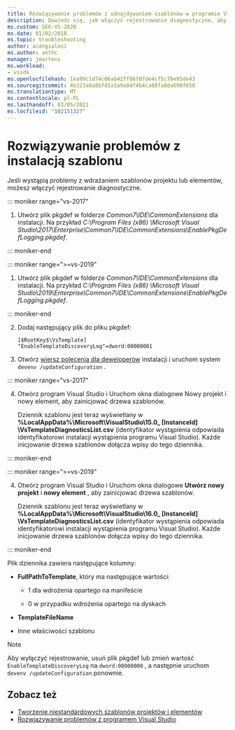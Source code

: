 ```yaml
---
title: Rozwiązywanie problemów z odnajdywaniem szablonów w programie Visual Studio | Microsoft Docs
description: Dowiedz się, jak włączyć rejestrowanie diagnostyczne, aby rozwiązać problemy z wdrażaniem projektów niestandardowych i szablonów w Visual Studio SDK.
ms.custom: SEO-VS-2020
ms.date: 01/02/2018
ms.topic: troubleshooting
author: acangialosi
ms.author: anthc
manager: jmartens
ms.workload:
- vssdk
ms.openlocfilehash: 1ea99c1d74c06ab42ff86f07de4cf5c76e95de43
ms.sourcegitcommit: 4b323a8a8bfd1a1a9e84f4b4ca88fa8da690f656
ms.translationtype: MT
ms.contentlocale: pl-PL
ms.lasthandoff: 03/05/2021
ms.locfileid: "102151327"
---
```

# <a name="troubleshooting-template-installation"></a>Rozwiązywanie problemów z instalacją szablonu

Jeśli wystąpią problemy z wdrażaniem szablonów projektu lub elementów, możesz włączyć rejestrowanie diagnostyczne.

::: moniker range="vs-2017"

1. Utwórz plik pkgdef w folderze *Common7\IDE\CommonExtensions* dla instalacji. Na przykład *C:\Program Files (x86) \Microsoft Visual Studio\2017\Enterprise\Common7\IDE\CommonExtensions\EnablePkgDefLogging.pkgdef*.

::: moniker-end

::: moniker range=">=vs-2019"

1. Utwórz plik pkgdef w folderze *Common7\IDE\CommonExtensions* dla instalacji. Na przykład *C:\Program Files (x86) \Microsoft Visual Studio\2019\Enterprise\Common7\IDE\CommonExtensions\EnablePkgDefLogging.pkgdef*.

::: moniker-end

2. Dodaj następujący plik do pliku pkgdef:

    ```
    [$RootKey$\VsTemplate]
    "EnableTemplateDiscoveryLog"=dword:00000001
    ```

3. Otwórz [wiersz polecenia dla deweloperów](../ide/reference/command-prompt-powershell.md) instalacji i uruchom system `devenv /updateConfiguration` .

::: moniker range="vs-2017"

4. Otwórz program Visual Studio i Uruchom okna dialogowe Nowy projekt i nowy element, aby zainicjować drzewa szablonów.

   Dziennik szablonu jest teraz wyświetlany w **%LocalAppData%\Microsoft\VisualStudio\15.0_ [InstanceId] \VsTemplateDiagnosticsList.csv** (identyfikator wystąpienia odpowiada identyfikatorowi instalacji wystąpienia programu Visual Studio). Każde inicjowanie drzewa szablonów dołącza wpisy do tego dziennika.

::: moniker-end

::: moniker range=">=vs-2019"

4. Otwórz program Visual Studio i Uruchom okna dialogowe **Utwórz nowy projekt** i **nowy element** , aby zainicjować drzewa szablonów.

   Dziennik szablonu jest teraz wyświetlany w **%LocalAppData%\Microsoft\VisualStudio\16.0_ [InstanceId] \VsTemplateDiagnosticsList.csv** (identyfikator wystąpienia odpowiada identyfikatorowi instalacji wystąpienia programu Visual Studio). Każde inicjowanie drzewa szablonów dołącza wpisy do tego dziennika.

::: moniker-end

Plik dziennika zawiera następujące kolumny:

- **FullPathToTemplate**, który ma następujące wartości:

  - 1 dla wdrożenia opartego na manifeście

  - 0 w przypadku wdrożenia opartego na dyskach

- **TemplateFileName**

- Inne właściwości szablonu

> [!NOTE]
> Aby wyłączyć rejestrowanie, usuń plik pkgdef lub zmień wartość `EnableTemplateDiscoveryLog` na `dword:00000000` , a następnie uruchom `devenv /updateConfiguration` ponownie.

## <a name="see-also"></a>Zobacz też

- [Tworzenie niestandardowych szablonów projektów i elementów](creating-custom-project-and-item-templates.md)
- [Rozwiązywanie problemów z programem Visual Studio](/troubleshoot/visualstudio/welcome-visual-studio/)
